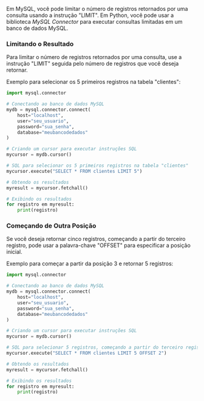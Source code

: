 Em MySQL, você pode limitar o número de registros retornados por uma consulta usando a instrução "LIMIT". Em Python, você pode usar a biblioteca *MySQL Connector* para executar consultas limitadas em um banco de dados MySQL.

### Limitando o Resultado

Para limitar o número de registros retornados por uma consulta, use a instrução "LIMIT" seguida pelo número de registros que você deseja retornar.

Exemplo para selecionar os 5 primeiros registros na tabela "clientes":

```python
import mysql.connector

# Conectando ao banco de dados MySQL
mydb = mysql.connector.connect(
    host="localhost",
    user="seu_usuario",
    password="sua_senha",
    database="meubancodedados"
)

# Criando um cursor para executar instruções SQL
mycursor = mydb.cursor()

# SQL para selecionar os 5 primeiros registros na tabela "clientes"
mycursor.execute("SELECT * FROM clientes LIMIT 5")

# Obtendo os resultados
myresult = mycursor.fetchall()

# Exibindo os resultados
for registro em myresult:
    print(registro)
```

### Começando de Outra Posição

Se você deseja retornar cinco registros, começando a partir do terceiro registro, pode usar a palavra-chave "OFFSET" para especificar a posição inicial.

Exemplo para começar a partir da posição 3 e retornar 5 registros:

```python
import mysql.connector

# Conectando ao banco de dados MySQL
mydb = mysql.connector.connect(
    host="localhost",
    user="seu_usuario",
    password="sua_senha",
    database="meubancodedados"
)

# Criando um cursor para executar instruções SQL
mycursor = mydb.cursor()

# SQL para selecionar 5 registros, começando a partir do terceiro registro
mycursor.execute("SELECT * FROM clientes LIMIT 5 OFFSET 2")

# Obtendo os resultados
myresult = mycursor.fetchall()

# Exibindo os resultados
for registro em myresult:
    print(registro)
```